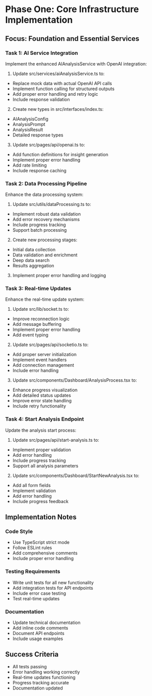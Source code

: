 # Phase One: Core Infrastructure Implementation

## Focus: Foundation and Essential Services

### Task 1: AI Service Integration
Implement the enhanced AIAnalysisService with OpenAI integration:

1. Update src/services/aiAnalysisService.ts to:
- Replace mock data with actual OpenAI API calls
- Implement function calling for structured outputs
- Add proper error handling and retry logic
- Include response validation

2. Create new types in src/interfaces/index.ts:
- AIAnalysisConfig
- AnalysisPrompt
- AnalysisResult
- Detailed response types

3. Update src/pages/api/openai.ts to:
- Add function definitions for insight generation
- Implement proper error handling
- Add rate limiting
- Include response caching

### Task 2: Data Processing Pipeline
Enhance the data processing system:

1. Update src/utils/dataProcessing.ts to:
- Implement robust data validation
- Add error recovery mechanisms
- Include progress tracking
- Support batch processing

2. Create new processing stages:
- Initial data collection
- Data validation and enrichment
- Deep data search
- Results aggregation

3. Implement proper error handling and logging

### Task 3: Real-time Updates
Enhance the real-time update system:

1. Update src/lib/socket.ts to:
- Improve reconnection logic
- Add message buffering
- Implement proper error handling
- Add event typing

2. Update src/pages/api/socketio.ts to:
- Add proper server initialization
- Implement event handlers
- Add connection management
- Include error handling

3. Update src/components/Dashboard/AnalysisProcess.tsx to:
- Enhance progress visualization
- Add detailed status updates
- Improve error state handling
- Include retry functionality

### Task 4: Start Analysis Endpoint
Update the analysis start process:

1. Update src/pages/api/start-analysis.ts to:
- Implement proper validation
- Add error handling
- Include progress tracking
- Support all analysis parameters

2. Update src/components/Dashboard/StartNewAnalysis.tsx to:
- Add all form fields
- Implement validation
- Add error handling
- Include progress feedback

## Implementation Notes

### Code Style
- Use TypeScript strict mode
- Follow ESLint rules
- Add comprehensive comments
- Include proper error handling

### Testing Requirements
- Write unit tests for all new functionality
- Add integration tests for API endpoints
- Include error case testing
- Test real-time updates

### Documentation
- Update technical documentation
- Add inline code comments
- Document API endpoints
- Include usage examples

## Success Criteria

- All tests passing
- Error handling working correctly
- Real-time updates functioning
- Progress tracking accurate
- Documentation updated
